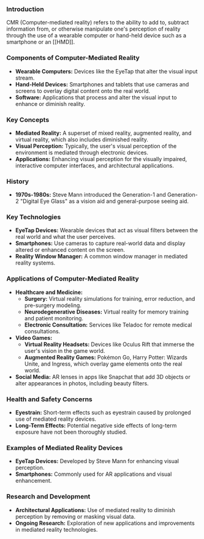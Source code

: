 ### Introduction
CMR (Computer-mediated reality) refers to the ability to add to, subtract information from, or otherwise manipulate one's perception of reality through the use of a wearable computer or hand-held device such as a smartphone or an [[HMD]].

### Components of Computer-Mediated Reality
- **Wearable Computers:** Devices like the EyeTap that alter the visual input stream.
- **Hand-Held Devices:** Smartphones and tablets that use cameras and screens to overlay digital content onto the real world.
- **Software:** Applications that process and alter the visual input to enhance or diminish reality.

### Key Concepts
- **Mediated Reality:** A superset of mixed reality, augmented reality, and virtual reality, which also includes diminished reality.
- **Visual Perception:** Typically, the user's visual perception of the environment is mediated through electronic devices.
- **Applications:** Enhancing visual perception for the visually impaired, interactive computer interfaces, and architectural applications.

### History
- **1970s-1980s:** Steve Mann introduced the Generation-1 and Generation-2 "Digital Eye Glass" as a vision aid and general-purpose seeing aid.

### Key Technologies
- **EyeTap Devices:** Wearable devices that act as visual filters between the real world and what the user perceives.
- **Smartphones:** Use cameras to capture real-world data and display altered or enhanced content on the screen.
- **Reality Window Manager:** A common window manager in mediated reality systems.

### Applications of Computer-Mediated Reality
- **Healthcare and Medicine:**
    - **Surgery:** Virtual reality simulations for training, error reduction, and pre-surgery modeling.
    - **Neurodegenerative Diseases:** Virtual reality for memory training and patient monitoring.
    - **Electronic Consultation:** Services like Teladoc for remote medical consultations.
- **Video Games:**
    - **Virtual Reality Headsets:** Devices like Oculus Rift that immerse the user's vision in the game world.
    - **Augmented Reality Games:** Pokémon Go, Harry Potter: Wizards Unite, and Ingress, which overlay game elements onto the real world.
- **Social Media:** AR lenses in apps like Snapchat that add 3D objects or alter appearances in photos, including beauty filters.

### Health and Safety Concerns
- **Eyestrain:** Short-term effects such as eyestrain caused by prolonged use of mediated reality devices.
- **Long-Term Effects:** Potential negative side effects of long-term exposure have not been thoroughly studied.

### Examples of Mediated Reality Devices
- **EyeTap Devices:** Developed by Steve Mann for enhancing visual perception.
- **Smartphones:** Commonly used for AR applications and visual enhancement.

### Research and Development
- **Architectural Applications:** Use of mediated reality to diminish perception by removing or masking visual data.
- **Ongoing Research:** Exploration of new applications and improvements in mediated reality technologies.